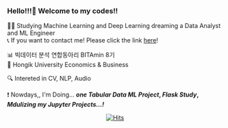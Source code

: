 ### Hello!!!👋 Welcome to my codes!!
  
👨‍💻 Studying Machine Learning and Deep Learning dreaming a Data Analyst and ML Engineer  
📞 If you want to contact me! Please click the link [here](https://linktr.ee/paragonyun)!  
  
📊 빅데이터 분석 연합동아리 BITAmin 8기  
:school: Hongik University Economics & Business
  
:mag: Intereted in CV, NLP, Audio 

:heavy_exclamation_mark: Nowdays,, I'm Doing... **_one Tabular Data ML Project_, _Flask Study_, _Mdulizing my Jupyter Projects...!_**

<div align=center>

[![Hits](https://hits.seeyoufarm.com/api/count/incr/badge.svg?url=https%3A%2F%2Fgithub.com%2Fparagonyun&count_bg=%2379C83D&title_bg=%23555555&icon=&icon_color=%23E7E7E7&title=Hello+%21%21&edge_flat=false)](https://hits.seeyoufarm.com)
</div>


